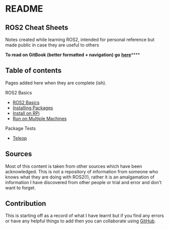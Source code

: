 # README

## ROS2 Cheat Sheets

Notes created while learning ROS2, intended for personal reference but made public in case they are useful to others

**To read on GitBook \(better formatted + navigation\) go** [**here**](https://n-fry.gitbook.io/ros2-notes/)\*\*\*\*

## Table of contents

Pages added here when they are complete \(ish\).

ROS2 Basics

* [ROS2 Basics](ros2-basics-1/ros2-basics.md)
* [Installing Packages](ros2-basics-1/installing-packages.md)
* [Install on RPi](ros2-basics-1/install-on-rpi.md)
* [Run on Multiple Machines](ros2-basics-1/run-on-multiple-platforms.md)

Package Tests 

* [Teleop](package-tests/teleop.md)



## Sources

Most of this content is taken from other sources which have been acknowledged. This is not a repository of information from someone who knows what they are doing with ROS2\(!\), rather it is an amalgamation of information I have discovered from other people or trial and error and don't want to forget.

## Contribution

This is starting off as a record of what I have learnt but if you find any errors or have any helpful things to add then you can collaborate using [GitHub](https://github.com/nfry321/ROS2_cheat_sheets/).


